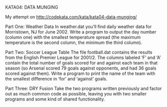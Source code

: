 KATA04: DATA MUNGING

My attempt on http://codekata.com/kata/kata04-data-munging/

Part One: Weather Data
In weather.dat you’ll find daily weather data for Morristown, NJ for June 2002. Write a program to output the day number (column one) with the smallest temperature spread (the maximum temperature is the second column, the minimum the third column).

Part Two: Soccer League Table
The file football.dat contains the results from the English Premier League for 2001/2. The columns labeled ‘F’ and ‘A’ contain the total number of goals scored for and against each team in that season (so Arsenal scored 79 goals against opponents, and had 36 goals scored against them). 
Write a program to print the name of the team with the smallest difference in ‘for’ and ‘against’ goals.

Part Three: DRY Fusion
Take the two programs written previously and factor out as much common code as possible, leaving you with two smaller programs and some kind of shared functionality.
